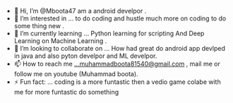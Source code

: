 - 👋 Hi, I’m @Mboota47 am a android develpor .
- 👀 I’m interested in ...  to do coding and hustle much more on coding to do some thing new .
- 🌱 I’m currently learning ... Python learning for scripting And Deep Learning on  Machine Learning .
- 💞️ I’m looking to collaborate on ... How had great do android app devlped in java and also pyton develpor and ML develpor.
- 📫 How to reach me ...muhammadboota81540@gmail.com , mail me or follow me on youtube (Muhammad boota).
- ⚡ Fun fact: ... coding is a more funtastic then a vedio game colabe with me for more funtastic do something 

<!---
Mboota47/Mboota47 is a ✨ special ✨ repository because its `README.md` (this file) appears on your GitHub profile.
You can click the Preview link to take a look at your changes.
--->
